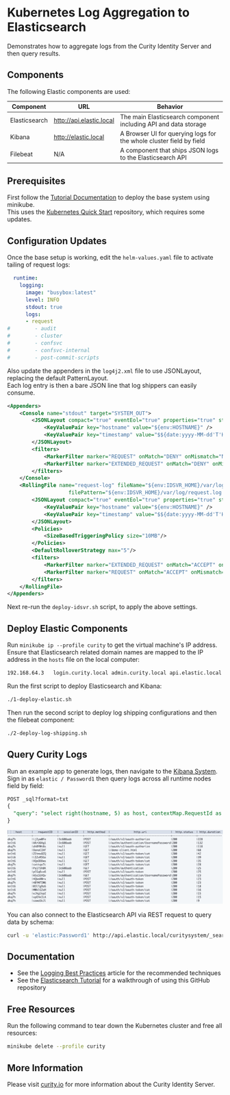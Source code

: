 # Kubernetes Log Aggregation to Elasticsearch

Demonstrates how to aggregate logs from the Curity Identity Server and then query results.

## Components

The following Elastic components are used:

| Component | URL | Behavior |
| --------- | --- | -------- |
| Elasticsearch | http://api.elastic.local | The main Elasticsearch component including API and data storage |
| Kibana | http://elastic.local | A Browser UI for querying logs for the whole cluster field by field |
| Filebeat | N/A | A component that ships JSON logs to the Elasticsearch API |

## Prerequisites

First follow the [Tutorial Documentation](https://curity.io/resources/learn/kubernetes-demo-installation/) to deploy the base system using minikube.\
This uses the [Kubernetes Quick Start](https://github.com/curityio/kubernetes-quick-start) repository, which requires some updates.

## Configuration Updates

Once the base setup is working, edit the `helm-values.yaml` file to activate tailing of request logs:

```yaml
  runtime:
    logging:
      image: "busybox:latest"
      level: INFO
      stdout: true
      logs:
      - request
#        - audit
#        - cluster
#        - confsvc
#        - confsvc-internal
#        - post-commit-scripts
```

Also update the appenders in the `log4j2.xml` file to use JSONLayout, replacing the default PatternLayout.\
Each log entry is then a bare JSON line that log shippers can easily consume.

```xml
<Appenders>
    <Console name="stdout" target="SYSTEM_OUT">
        <JSONLayout compact="true" eventEol="true" properties="true" stacktraceAsString="true">
            <KeyValuePair key="hostname" value="${env:HOSTNAME}" />
            <KeyValuePair key="timestamp" value="$${date:yyyy-MM-dd'T'HH:mm:ss.SSSZ}" />
        </JSONLayout>
        <filters>
            <MarkerFilter marker="REQUEST" onMatch="DENY" onMismatch="NEUTRAL"/>
            <MarkerFilter marker="EXTENDED_REQUEST" onMatch="DENY" onMismatch="NEUTRAL"/>
        </filters>
    </Console>
    <RollingFile name="request-log" fileName="${env:IDSVR_HOME}/var/log/request.log"
                    filePattern="${env:IDSVR_HOME}/var/log/request.log.%i.gz">
        <JSONLayout compact="true" eventEol="true" properties="true" stacktraceAsString="true">
            <KeyValuePair key="hostname" value="${env:HOSTNAME}" />
            <KeyValuePair key="timestamp" value="$${date:yyyy-MM-dd'T'HH:mm:ss.SSSZ}" />
        </JSONLayout>
        <Policies>
            <SizeBasedTriggeringPolicy size="10MB"/>
        </Policies>
        <DefaultRolloverStrategy max="5"/>
        <filters>
            <MarkerFilter marker="EXTENDED_REQUEST" onMatch="ACCEPT" onMismatch="NEUTRAL"/>
            <MarkerFilter marker="REQUEST" onMatch="ACCEPT" onMismatch="DENY"/>
        </filters>
    </RollingFile>
</Appenders>
```

Next re-run the `deploy-idsvr.sh` script, to apply the above settings.

## Deploy Elastic Components

Run `minikube ip --profile curity` to get the virtual machine's IP address.\
Ensure that Elasticsearch related domain names are mapped to the IP address in the `hosts` file on the local computer:

```bash
192.168.64.3   login.curity.local admin.curity.local api.elastic.local elastic.local
```

Run the first script to deploy Elasticsearch and Kibana:

```bash
./1-deploy-elastic.sh
```

Then run the second script to deploy log shipping configurations and then the filebeat component:

```bash
./2-deploy-log-shipping.sh
```

## Query Curity Logs

Run an example app to generate logs, then navigate to the [Kibana System](http://elastic.local/app/dev_tools#/console).\
Sign in as `elastic / Password1` then query logs across all runtime nodes field by field:

```sql
POST _sql?format=txt
{
  "query": "select right(hostname, 5) as host, contextMap.RequestId as requestID, contextMap.SessionId as sessionID, http.method, http.uri, http.status, http.duration from \"curityrequest*\" order by http.duration desc limit 20"
}
```

![Initial Query](/images/example-query.png)

You can also connect to the Elasticsearch API via REST request to query data by schema:

```bash
curl -u 'elastic:Password1' http://api.elastic.local/curitysystem/_search | jq
```

## Documentation

- See the [Logging Best Practices](https://curity.io/resources/learn/logging-best-practices) article for the recommended techniques
- See the [Elasticsearch Tutorial](https://curity.io/resources/learn/log-to-elasticsearch) for a walkthrough of using this GitHub repository

## Free Resources

Run the following command to tear down the Kubernetes cluster and free all resources:

```bash
minikube delete --profile curity
```

## More Information

Please visit [curity.io](https://curity.io/) for more information about the Curity Identity Server.
